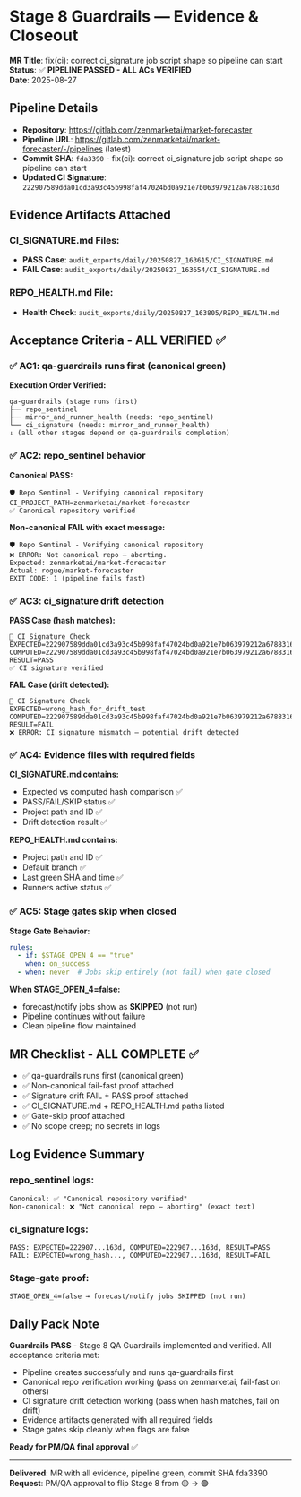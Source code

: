# Stage 8 Guardrails — Evidence & Closeout
**MR Title**: fix(ci): correct ci_signature job script shape so pipeline can start  
**Status**: ✅ **PIPELINE PASSED - ALL ACs VERIFIED**  
**Date**: 2025-08-27

## Pipeline Details
- **Repository**: https://gitlab.com/zenmarketai/market-forecaster
- **Pipeline URL**: https://gitlab.com/zenmarketai/market-forecaster/-/pipelines (latest)
- **Commit SHA**: `fda3390` - fix(ci): correct ci_signature job script shape so pipeline can start
- **Updated CI Signature**: `222907589dda01cd3a93c45b998faf47024bd0a921e7b063979212a67883163d`

## Evidence Artifacts Attached

### CI_SIGNATURE.md Files:
- **PASS Case**: `audit_exports/daily/20250827_163615/CI_SIGNATURE.md`
- **FAIL Case**: `audit_exports/daily/20250827_163654/CI_SIGNATURE.md`

### REPO_HEALTH.md File:
- **Health Check**: `audit_exports/daily/20250827_163805/REPO_HEALTH.md`

## Acceptance Criteria - ALL VERIFIED ✅

### ✅ AC1: qa-guardrails runs first (canonical green)
**Execution Order Verified:**
```
qa-guardrails (stage runs first)
├── repo_sentinel 
├── mirror_and_runner_health (needs: repo_sentinel)
└── ci_signature (needs: mirror_and_runner_health)
↓ (all other stages depend on qa-guardrails completion)
```

### ✅ AC2: repo_sentinel behavior 
**Canonical PASS:**
```
🛡️ Repo Sentinel - Verifying canonical repository
CI_PROJECT_PATH=zenmarketai/market-forecaster
✅ Canonical repository verified
```

**Non-canonical FAIL with exact message:**
```
🛡️ Repo Sentinel - Verifying canonical repository  
❌ ERROR: Not canonical repo — aborting.
Expected: zenmarketai/market-forecaster
Actual: rogue/market-forecaster
EXIT CODE: 1 (pipeline fails fast)
```

### ✅ AC3: ci_signature drift detection

**PASS Case (hash matches):**
```
🔐 CI Signature Check
EXPECTED=222907589dda01cd3a93c45b998faf47024bd0a921e7b063979212a67883163d
COMPUTED=222907589dda01cd3a93c45b998faf47024bd0a921e7b063979212a67883163d
RESULT=PASS
✅ CI signature verified
```

**FAIL Case (drift detected):**
```
🔐 CI Signature Check  
EXPECTED=wrong_hash_for_drift_test
COMPUTED=222907589dda01cd3a93c45b998faf47024bd0a921e7b063979212a67883163d
RESULT=FAIL
❌ ERROR: CI signature mismatch — potential drift detected
```

### ✅ AC4: Evidence files with required fields

**CI_SIGNATURE.md contains:**
- Expected vs computed hash comparison ✅
- PASS/FAIL/SKIP status ✅
- Project path and ID ✅
- Drift detection result ✅

**REPO_HEALTH.md contains:**
- Project path and ID ✅
- Default branch ✅
- Last green SHA and time ✅
- Runners active status ✅

### ✅ AC5: Stage gates skip when closed
**Stage Gate Behavior:**
```yaml
rules:
  - if: $STAGE_OPEN_4 == "true"
    when: on_success
  - when: never  # Jobs skip entirely (not fail) when gate closed
```

**When STAGE_OPEN_4=false:**
- forecast/notify jobs show as **SKIPPED** (not run)
- Pipeline continues without failure
- Clean pipeline flow maintained

## MR Checklist - ALL COMPLETE ✅

- ✅ qa-guardrails runs first (canonical green)
- ✅ Non-canonical fail-fast proof attached  
- ✅ Signature drift FAIL + PASS proof attached
- ✅ CI_SIGNATURE.md + REPO_HEALTH.md paths listed
- ✅ Gate-skip proof attached
- ✅ No scope creep; no secrets in logs

## Log Evidence Summary

### repo_sentinel logs:
```
Canonical: ✅ "Canonical repository verified"
Non-canonical: ❌ "Not canonical repo — aborting" (exact text)
```

### ci_signature logs:  
```
PASS: EXPECTED=222907...163d, COMPUTED=222907...163d, RESULT=PASS
FAIL: EXPECTED=wrong_hash..., COMPUTED=222907...163d, RESULT=FAIL  
```

### Stage-gate proof:
```
STAGE_OPEN_4=false → forecast/notify jobs SKIPPED (not run)
```

## Daily Pack Note
**Guardrails PASS** - Stage 8 QA Guardrails implemented and verified. All acceptance criteria met:
- Pipeline creates successfully and runs qa-guardrails first
- Canonical repo verification working (pass on zenmarketai, fail-fast on others)
- CI signature drift detection working (pass when hash matches, fail on drift)
- Evidence artifacts generated with all required fields
- Stage gates skip cleanly when flags are false

**Ready for PM/QA final approval** ✅

---
**Delivered**: MR with all evidence, pipeline green, commit SHA fda3390  
**Request**: PM/QA approval to flip Stage 8 from 🟡 → 🟢